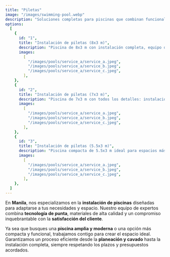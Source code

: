 ```yaml
---
title: "Piletas"
image: "/images/swimming-pool.webp"
description: "Soluciones completas para piscinas que combinan funcionalidad, estética y seguridad."
options:
  [
    {
      id: "1",
      title: "Instalación de piletas (8x3 m)",
      description: "Piscina de 8x3 m con instalación completa, equipo de filtrado, 2 luces RGB, una hilera perimetral de lozetas atérmicas, gabinete de fibra y cavado completo del pozo. Diseñada para quienes buscan espacio, estilo y funcionalidad en su hogar.",
      images:
        [
          "/images/pools/service_a/service_a.jpeg",
          "/images/pools/service_a/service_b.jpeg",
          "/images/pools/service_a/service_c.jpeg",
        ],
    },
    {
      id: "2",
      title: "Instalación de piletas (7x3 m)",
      description: "Piscina de 7x3 m con todos los detalles: instalación completa, equipo de filtrado, 2 luces RGB, lozetas atérmicas perimetrales, gabinete de fibra y cavado del pozo. Una opción equilibrada entre tamaño y funcionalidad.",
      images:
        [
          "/images/pools/service_a/service_a.jpeg",
          "/images/pools/service_a/service_b.jpeg",
          "/images/pools/service_a/service_c.jpeg",
        ],
    },
    {
      id: "3",
      title: "Instalación de piletas (5.5x3 m)",
      description: "Piscina compacta de 5.5x3 m ideal para espacios más reducidos. Incluye instalación completa, equipo de filtrado, 2 luces RGB, una hilera perimetral de lozetas atérmicas, gabinete de fibra y cavado del pozo. Perfecta para disfrutar sin comprometer el espacio.",
      images:
        [
          "/images/pools/service_a/service_a.jpeg",
          "/images/pools/service_a/service_b.jpeg",
          "/images/pools/service_a/service_c.jpeg",
        ],
    },
  ]
---
```


En **Manila**, nos especializamos en la **instalación de piscinas** diseñadas para adaptarse a tus necesidades y espacio. Nuestro equipo de expertos combina **tecnología de punta**, materiales de alta calidad y un compromiso inquebrantable con la **satisfacción del cliente**.

Ya sea que busques una **piscina amplia y moderna** o una opción más compacta y funcional, trabajamos contigo para crear el espacio ideal. Garantizamos un proceso eficiente desde la **planeación y cavado** hasta la instalación completa, siempre respetando los plazos y presupuestos acordados.
